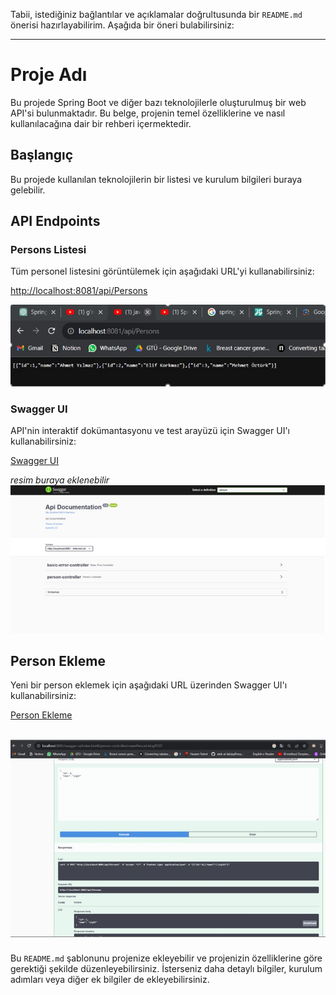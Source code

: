Tabii, istediğiniz bağlantılar ve açıklamalar doğrultusunda bir `README.md` önerisi hazırlayabilirim. Aşağıda bir öneri bulabilirsiniz:

---

# Proje Adı

Bu projede Spring Boot ve diğer bazı teknolojilerle oluşturulmuş bir web API'si bulunmaktadır. Bu belge, projenin temel özelliklerine ve nasıl kullanılacağına dair bir rehberi içermektedir.

## Başlangıç

Bu projede kullanılan teknolojilerin bir listesi ve kurulum bilgileri buraya gelebilir.

## API Endpoints

### Persons Listesi

Tüm personel listesini görüntülemek için aşağıdaki URL'yi kullanabilirsiniz:

[http://localhost:8081/api/Persons](http://localhost:8081/api/Persons)


![Alt text](imgs/1.jpg)
### Swagger UI

API'nin interaktif dokümantasyonu ve test arayüzü için Swagger UI'ı kullanabilirsiniz:

[Swagger UI](http://localhost:8081/swagger-ui/index.html#/)

_resim buraya eklenebilir_
![Alt text](imgs/2.jpg)
## Person Ekleme

Yeni bir person eklemek için aşağıdaki URL üzerinden Swagger UI'ı kullanabilirsiniz:

[Person Ekleme](http://localhost:8081/swagger-ui/index.html#/person-controller/createPersonUsingPOST)

![Alt text](imgs/3.jpg)
---

Bu `README.md` şablonunu projenize ekleyebilir ve projenizin özelliklerine göre gerektiği şekilde düzenleyebilirsiniz. İsterseniz daha detaylı bilgiler, kurulum adımları veya diğer ek bilgiler de ekleyebilirsiniz.